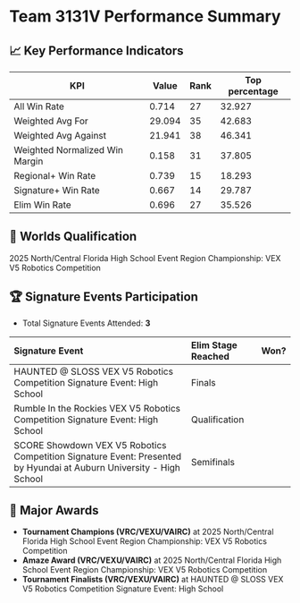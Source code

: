 # Team 3131V Performance Summary

## 📈 Key Performance Indicators
| KPI | Value | Rank | Top percentage |
| --- | ----- | ---- | ----- |
| All Win Rate | 0.714 | 27 | 32.927 |
| Weighted Avg For | 29.094 | 35 | 42.683 |
| Weighted Avg Against | 21.941 | 38 | 46.341 |
| Weighted Normalized Win Margin | 0.158 | 31 | 37.805 |
| Regional+ Win Rate | 0.739 | 15 | 18.293 |
| Signature+ Win Rate | 0.667 | 14 | 29.787 |
| Elim Win Rate | 0.696 | 27 | 35.526 |


## 🎯 Worlds Qualification
2025 North/Central Florida High School Event Region Championship: VEX V5 Robotics Competition

## 🏆 Signature Events Participation
- Total Signature Events Attended: **3**

| Signature Event | Elim Stage Reached | Won? |
|:----------------|:-------------------|:----|
| HAUNTED @ SLOSS VEX V5 Robotics Competition Signature Event: High School | Finals |  |
| Rumble In the Rockies VEX V5 Robotics Competition Signature Event: High School | Qualification |  |
| SCORE Showdown VEX V5 Robotics Competition Signature Event: Presented by Hyundai at Auburn University - High School | Semifinals |  |


## 🥇 Major Awards
- **Tournament Champions (VRC/VEXU/VAIRC)** at 2025 North/Central Florida High School Event Region Championship: VEX V5 Robotics Competition
- **Amaze Award (VRC/VEXU/VAIRC)** at 2025 North/Central Florida High School Event Region Championship: VEX V5 Robotics Competition
- **Tournament Finalists (VRC/VEXU/VAIRC)** at HAUNTED @ SLOSS VEX V5 Robotics Competition Signature Event: High School


